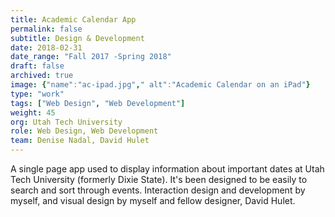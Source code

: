 ```yaml
---
title: Academic Calendar App
permalink: false
subtitle: Design & Development
date: 2018-02-31
date_range: "Fall 2017 -Spring 2018"
draft: false
archived: true
image: {"name":"ac-ipad.jpg"," alt":"Academic Calendar on an iPad"}
type: "work"
tags: ["Web Design", "Web Development"]
weight: 45
org: Utah Tech University
role: Web Design, Web Development
team: Denise Nadal, David Hulet
---
```

A single page app used to display information about important dates at Utah Tech University (formerly Dixie State). It's been designed to be easily to search and sort through events. Interaction design and development by myself, and visual design by myself and fellow designer, David Hulet.